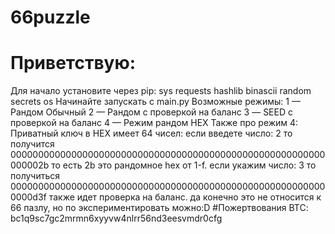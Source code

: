 # 66puzzle
# Приветствую:
Для начало установите через pip:
sys
requests
hashlib
binascii
random
secrets
os 
Начинайте запускать с main.py
Возможные режимы:
1 — Рандом Обычный
2 — Рандом с проверкой на баланс
3 — SEED с проверкой на баланс
4 — Режим рандом HEX
Также про режим 4:
Приватный ключ в HEX имеет 64 чисел:
если введете число: 2 
то получится 000000000000000000000000000000000000000000000000000000000000002b
то есть 2b это рандомное hex от 1-f.
если укажим число: 3
то получиться 
0000000000000000000000000000000000000000000000000000000000000d3f
также идет проверка на баланс.
да конечно это не относится к 66 пазлу, но по экспериментировать можно:D
#Пожертвования BTC: bc1q9sc7gc2mrmn6xyyvw4nlrr56nd3eesvmdr0cfg

